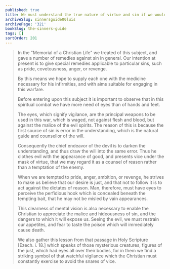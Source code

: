 ```yaml
---
published: true
title: We must understand the true nature of virtue and sin if we would practice virtue and avoid sin
archiveSlug: sinnersguide00luis
archivePage: '321'
bookSlug: the-sinners-guide
tags: []
sortOrder: 201
---
```


> In the "Memorial of a Christian Life" we treated of this subject, and gave a number of remedies against sin in general. Our intention at present is to give special remedies applicable to particular sins, such as pride, covetousness, anger, or revenge.
>
> By this means we hope to supply each one with the medicine necessary for his infirmities, and with aims suitable for engaging in this warfare.
>
> Before entering upon this subject it is important to observe that in this spiritual combat we have more need of eyes than of hands and feet.
>
> The eyes, which signify vigilance, are the principal weapons to be used in this war, which is waged, not against flesh and blood, but against the malice of the evil spirits. The reason of this is because the first source of sin is error in the understanding, which is the natural guide and counsellor of the will.
>
> Consequently the chief endeavor of the devil is to darken the understanding, and thus draw the will into the same error. Thus he clothes evil with the appearance of good, and presents vice under the mask of virtue, that we may regard it as a counsel of reason rather than a temptation of the enemy.
>
> When we are tempted to pride, anger, ambition, or revenge, he strives to make us believe that our desire is just, and that not to follow it is to act against the dictates of reason. Man, therefore, must have eyes to perceive the perfidious hook which is concealed beneath the tempting bait, that he may not be misled by vain appearances.
>
> This clearness of mental vision is also necessary to enable the Christian to appreciate the malice and hideousness of sin, and the dangers to which it will expose us. Seeing the evil, we must restrain our appetites, and fear to taste the poison which will immediately cause death.
>
> We also gather this lesson from that passage in Holy Scripture [Ezech. i. 18.] which speaks of those mysterious creatures, figures of the just, which had eyes all over their bodies, for in them we find a striking symbol of that watchful vigilance which the Christian must constantly exercise to avoid the snares of vice.
